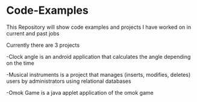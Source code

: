 Code-Examples
=============
This Repository will show code examples and projects I have worked on in current and past jobs

Currently there are 3 projects

-Clock angle is an android application that calculates the angle depending on the time

-Musical instruments is a project that manages (inserts, modifies, deletes) users by administrators using relational databases

-Omok Game is a java applet application of the omok game 

